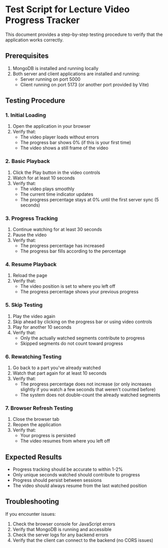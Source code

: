 # Test Script for Lecture Video Progress Tracker

This document provides a step-by-step testing procedure to verify that the application works correctly.

## Prerequisites

1. MongoDB is installed and running locally
2. Both server and client applications are installed and running:
   - Server running on port 5000
   - Client running on port 5173 (or another port provided by Vite)

## Testing Procedure

### 1. Initial Loading

1. Open the application in your browser
2. Verify that:
   - The video player loads without errors
   - The progress bar shows 0% (if this is your first time)
   - The video shows a still frame of the video

### 2. Basic Playback

1. Click the Play button in the video controls
2. Watch for at least 10 seconds
3. Verify that:
   - The video plays smoothly
   - The current time indicator updates
   - The progress percentage stays at 0% until the first server sync (5 seconds)

### 3. Progress Tracking

1. Continue watching for at least 30 seconds
2. Pause the video
3. Verify that:
   - The progress percentage has increased
   - The progress bar fills according to the percentage

### 4. Resume Playback

1. Reload the page
2. Verify that:
   - The video position is set to where you left off
   - The progress percentage shows your previous progress

### 5. Skip Testing

1. Play the video again
2. Skip ahead by clicking on the progress bar or using video controls
3. Play for another 10 seconds
4. Verify that:
   - Only the actually watched segments contribute to progress
   - Skipped segments do not count toward progress

### 6. Rewatching Testing

1. Go back to a part you've already watched
2. Watch that part again for at least 10 seconds
3. Verify that:
   - The progress percentage does not increase (or only increases slightly if you watch a few seconds that weren't counted before)
   - The system does not double-count the already watched segments

### 7. Browser Refresh Testing

1. Close the browser tab
2. Reopen the application
3. Verify that:
   - Your progress is persisted
   - The video resumes from where you left off

## Expected Results

- Progress tracking should be accurate to within 1-2%
- Only unique seconds watched should contribute to progress
- Progress should persist between sessions
- The video should always resume from the last watched position

## Troubleshooting

If you encounter issues:

1. Check the browser console for JavaScript errors
2. Verify that MongoDB is running and accessible
3. Check the server logs for any backend errors
4. Verify that the client can connect to the backend (no CORS issues) 